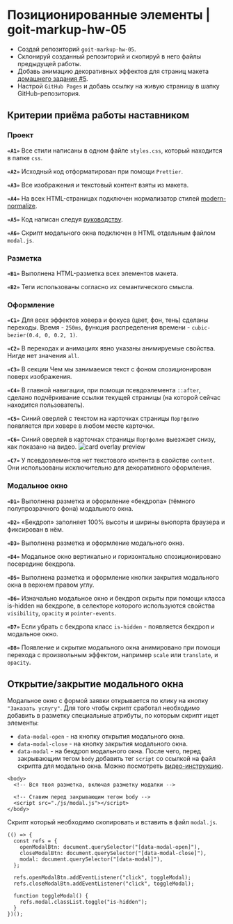 # Позиционированные элементы | goit-markup-hw-05

- Создай репозиторий `goit-markup-hw-05`.
- Склонируй созданный репозиторий и скопируй в него файлы предыдущей работы.
- Добавь анимацию декоративных эффектов для страниц макета [домашнего задания #5](https://www.figma.com/file/1ehrLBauvVFu4mVhxsHzyZ/Web-Studio-(Version-2.1)?node-id=1%3A2125).
- Настрой `GitHub Pages` и добавь ссылку на живую страницу в шапку GitHub-репозитория.

## Критерии приёма работы наставником

### Проект
**`«A1»`** Все стили написаны в одном файле `styles.css`, который находится в папке `css`.

**`«A2»`** Исходный код отформатирован при помощи `Prettier`.

**`«A3»`** Все изображения и текстовый контент взяты из макета.

**`«A4»`** На всех HTML-страницах подключен нормализатор стилей [modern-normalize](https://github.com/sindresorhus/modern-normalize).

**`«A5»`** Код написан следуя [руководству](https://codeguide.co/).

**`«A6»`** Скрипт модального окна подключен в HTML отдельным файлом `modal.js`.

### Разметка
**`«B1»`** Выполнена HTML-разметка всех элементов макета.

**`«B2»`** Теги использованы согласно их семантического смысла.

### Оформление

**`«C1»`** Для всех эффектов ховера и фокуса (цвет, фон, тень) сделаны переходы. Время - `250ms`, функция распределения времени - `cubic-bezier(0.4, 0, 0.2, 1)`.

**`«C2»`** В переходах и анимациях явно указаны анимируемые свойства. Нигде нет значения `all`.

**`«C3»`** В секции Чем мы занимаемся текст с фоном спозиционирован поверх изображения.

**`«C4»`** В главной навигации, при помощи псевдоэлемента `::after`, сделано подчёркивание ссылки текущей страницы (на которой сейчас находится пользователь).

**`«C5»`** Синий оверлей с текстом на карточках страницы `Портфолио` появляется при ховере в любом месте карточки.

**`«C6»`** Синий оверлей в карточках страницы `Портфолио` выезжает снизу, как показано на видео.
![card overlay preview](https://textbook.edu.goit.global/lms-html-css-homework/v2/img/05-preview.gif)

**`«C7»`** У псевдоэлементов нет текстового контента в свойстве `content`. Они использованы исключительно для декоративного оформления.

### Модальное окно
**`«D1»`** Выполнена разметка и оформление «бекдропа» (тёмного полупрозрачного фона) модального окна.

**`«D2»`** «Бекдроп» заполняет 100% высоты и ширины вьюпорта браузера и фиксирован в нём.

**`«D3»`** Выполнена разметка и оформление модального окна.

**`«D4»`** Модальное окно вертикально и горизонтально спозиционировано посередине бекдропа.

**`«D5»`** Выполнена разметка и оформление кнопки закрытия модального окна в верхнем правом углу.

**`«D6»`** Изначально модальное окно и бекдроп скрыты при помощи класса is-hidden на бекдропе, в селекторе которого используются свойства `visibility`, `opacity` и `pointer-events`.

**`«D7»`** Если убрать с бекдропа класс `is-hidden` - появляется бекдроп и модальное окно.

**`«D8»`** Появление и скрытие модального окна анимировано при помощи перехода с произвольным эффектом, например `scale` или `translate`, и `opacity`.

## Открытие/закрытие модального окна
Модальное окно с формой заявки открывается по клику на кнопку `"Заказать услугу"`. Для того чтобы скрипт сработал необходимо добавить в разметку специальные атрибуты, по которым скрипт ищет элементы:

- `data-modal-open` - на кнопку открытия модального окна.
- `data-modal-close` - на кнопку закрытия модального окна.
- `data-modal` - на бекдроп модального окна.
После чего, перед закрывающим тегом `body` добавить тег `script` со ссылкой на файл скрипта для модально окна. Можно посмотреть [видео-инструкцию](https://drive.google.com/file/d/1yasixN2K-9DdsYtKCJWVay9WbyTZai0t/view).

```
<body>
  <!-- Вся твоя разметка, включая разметку модалки -->

  <!-- Ставим перед закрывающим тегом body -->
  <script src="./js/modal.js"></script>
</body>
```

Скрипт который необходимо скопировать и вставить в файл `modal.js`.

```
(() => {
  const refs = {
    openModalBtn: document.querySelector("[data-modal-open]"),
    closeModalBtn: document.querySelector("[data-modal-close]"),
    modal: document.querySelector("[data-modal]"),
  };

  refs.openModalBtn.addEventListener("click", toggleModal);
  refs.closeModalBtn.addEventListener("click", toggleModal);

  function toggleModal() {
    refs.modal.classList.toggle("is-hidden");
  }
})();
```
